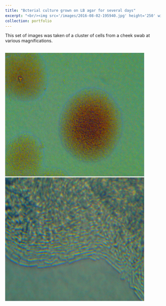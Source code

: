 ```yaml
---
title: "Bcterial culture grown on LB agar for several days"
excerpt: "<br/><img src='/images/2016-08-02-195940.jpg' height='250' width='250'>"
collection: portfolio
---
```


This set of images was taken of a cluster of cells from a cheek swab at various magnifications.

<br/><img src='/images/2016-08-02-195940.jpg' height='400' width='450'> 
<img src='/images/2016-08-06-205001.jpg' height='400' width='450'>

